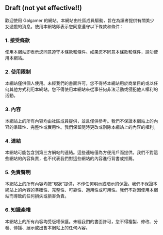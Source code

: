 
## Draft (not yet effective!!)

歡迎使用 Galgamer 的網站。本網站由社區成員驅動，旨在為讀者提供有關美少女遊戲的消息。使用本網站即表示您同意遵守以下條款和條件：

### 1. 接受條款

使用本網站即表示您同意遵守本條款和條件。如果您不同意本條款和條件，請勿使用本網站。

### 2. 使用限制

本網站僅供個人使用。未經我們的書面許可，您不得將本網站用於商業目的或以任何其他方式利用本網站。您不得使用本網站來從事任何非法活動或侵犯他人權利的活動。

### 3. 內容

本網站上的所有內容均由社區成員提供，並且僅供參考。我們不保證本網站上的內容的準確性、完整性或實用性。我們保留隨時更改或刪除本網站上的內容的權利。

### 4. 連結

本網站可能包含到第三方網站的連結。這些連結僅為方便用戶而提供。我們不對這些網站的內容負責，也不代表我們對這些網站的內容進行背書或推薦。

### 5. 免責聲明

本網站上的所有內容均按“現狀”提供，不作任何明示或暗示的保證。我們不保證本網站上的內容的準確性、完整性、可靠性、適用性或可用性。我們不對因使用本網站而導致的任何損失或損害負責。

### 6. 知識產權

本網站上的所有內容均受版權保護。未經我們的書面許可，您不得複製、修改、分發、傳播、展示或出售本網站上的任何內容。
